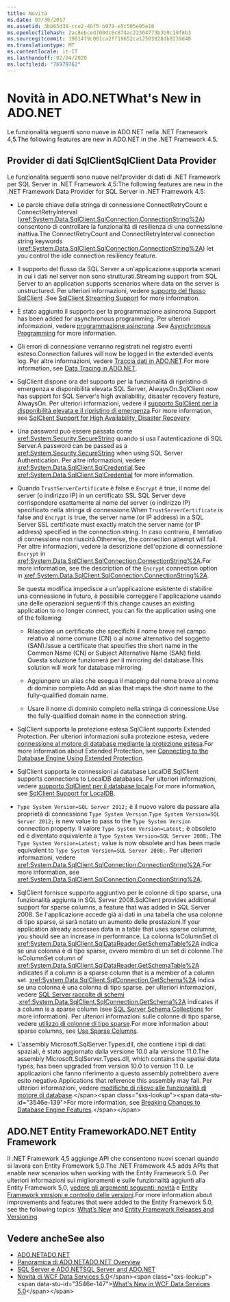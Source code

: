 ```yaml
---
title: Novità
ms.date: 03/30/2017
ms.assetid: 3bb65d38-cce2-46f5-b979-e5c505e95e10
ms.openlocfilehash: 2ac8ebced700dc6c874ac22304773b3b9c19f8b3
ms.sourcegitcommit: 19014f9c081ca2ff19652ca12503828db8239d48
ms.translationtype: MT
ms.contentlocale: it-IT
ms.lasthandoff: 02/04/2020
ms.locfileid: "76979762"
---
```

# <a name="whats-new-in-adonet"></a><span data-ttu-id="3546e-102">Novità in ADO.NET</span><span class="sxs-lookup"><span data-stu-id="3546e-102">What's New in ADO.NET</span></span>

<span data-ttu-id="3546e-103">Le funzionalità seguenti sono nuove in ADO.NET nella .NET Framework 4,5.</span><span class="sxs-lookup"><span data-stu-id="3546e-103">The following features are new in ADO.NET in the .NET Framework 4.5.</span></span>

## <a name="sqlclient-data-provider"></a><span data-ttu-id="3546e-104">Provider di dati SqlClient</span><span class="sxs-lookup"><span data-stu-id="3546e-104">SqlClient Data Provider</span></span>

<span data-ttu-id="3546e-105">Le funzionalità seguenti sono nuove nell'provider di dati di .NET Framework per SQL Server in .NET Framework 4,5:</span><span class="sxs-lookup"><span data-stu-id="3546e-105">The following features are new in the .NET Framework Data Provider for SQL Server in .NET Framework 4.5:</span></span>

- <span data-ttu-id="3546e-106">Le parole chiave della stringa di connessione ConnectRetryCount e ConnectRetryInterval (<xref:System.Data.SqlClient.SqlConnection.ConnectionString%2A>) consentono di controllare la funzionalità di resilienza di una connessione inattiva.</span><span class="sxs-lookup"><span data-stu-id="3546e-106">The ConnectRetryCount and ConnectRetryInterval connection string keywords (<xref:System.Data.SqlClient.SqlConnection.ConnectionString%2A>) let you control the idle connection resiliency feature.</span></span>

- <span data-ttu-id="3546e-107">Il supporto del flusso da SQL Server a un'applicazione supporta scenari in cui i dati nel server non sono strutturati.</span><span class="sxs-lookup"><span data-stu-id="3546e-107">Streaming support from SQL Server to an application supports scenarios where data on the server is unstructured.</span></span>  <span data-ttu-id="3546e-108">Per ulteriori informazioni, vedere [supporto del flusso SqlClient](sqlclient-streaming-support.md) .</span><span class="sxs-lookup"><span data-stu-id="3546e-108">See [SqlClient Streaming Support](sqlclient-streaming-support.md) for more information.</span></span>

- <span data-ttu-id="3546e-109">È stato aggiunto il supporto per la programmazione asincrona.</span><span class="sxs-lookup"><span data-stu-id="3546e-109">Support has been added for asynchronous programming.</span></span>  <span data-ttu-id="3546e-110">Per ulteriori informazioni, vedere [programmazione asincrona](asynchronous-programming.md) .</span><span class="sxs-lookup"><span data-stu-id="3546e-110">See [Asynchronous Programming](asynchronous-programming.md) for more information.</span></span>

- <span data-ttu-id="3546e-111">Gli errori di connessione verranno registrati nel registro eventi esteso.</span><span class="sxs-lookup"><span data-stu-id="3546e-111">Connection failures will now be logged in the extended events log.</span></span> <span data-ttu-id="3546e-112">Per altre informazioni, vedere [Traccia dati in ADO.NET](data-tracing.md).</span><span class="sxs-lookup"><span data-stu-id="3546e-112">For more information, see [Data Tracing in ADO.NET](data-tracing.md).</span></span>

- <span data-ttu-id="3546e-113">SqlClient dispone ora del supporto per la funzionalità di ripristino di emergenza e disponibilità elevata SQL Server, AlwaysOn.</span><span class="sxs-lookup"><span data-stu-id="3546e-113">SqlClient now has support for SQL Server's high availability, disaster recovery feature, AlwaysOn.</span></span> <span data-ttu-id="3546e-114">Per ulteriori informazioni, vedere il [supporto SqlClient per la disponibilità elevata e il ripristino di emergenza](./sql/sqlclient-support-for-high-availability-disaster-recovery.md).</span><span class="sxs-lookup"><span data-stu-id="3546e-114">For more information, see [SqlClient Support for High Availability, Disaster Recovery](./sql/sqlclient-support-for-high-availability-disaster-recovery.md).</span></span>

- <span data-ttu-id="3546e-115">Una password può essere passata come <xref:System.Security.SecureString> quando si usa l'autenticazione di SQL Server.</span><span class="sxs-lookup"><span data-stu-id="3546e-115">A password can be passed as a <xref:System.Security.SecureString> when using SQL Server Authentication.</span></span> <span data-ttu-id="3546e-116">Per altre informazioni, vedere <xref:System.Data.SqlClient.SqlCredential>.</span><span class="sxs-lookup"><span data-stu-id="3546e-116">See <xref:System.Data.SqlClient.SqlCredential> for more information.</span></span>

- <span data-ttu-id="3546e-117">Quando `TrustServerCertificate` è false e `Encrypt` è true, il nome del server (o indirizzo IP) in un certificato SSL SQL Server deve corrispondere esattamente al nome del server (o indirizzo IP) specificato nella stringa di connessione.</span><span class="sxs-lookup"><span data-stu-id="3546e-117">When `TrustServerCertificate` is false and `Encrypt` is true, the server name (or IP address) in a SQL Server SSL certificate must exactly match the server name (or IP address) specified in the connection string.</span></span> <span data-ttu-id="3546e-118">In caso contrario, il tentativo di connessione non riuscirà.</span><span class="sxs-lookup"><span data-stu-id="3546e-118">Otherwise, the connection attempt will fail.</span></span> <span data-ttu-id="3546e-119">Per altre informazioni, vedere la descrizione dell'opzione di connessione `Encrypt` in <xref:System.Data.SqlClient.SqlConnection.ConnectionString%2A>.</span><span class="sxs-lookup"><span data-stu-id="3546e-119">For more information, see the description of the `Encrypt` connection option in <xref:System.Data.SqlClient.SqlConnection.ConnectionString%2A>.</span></span>

  <span data-ttu-id="3546e-120">Se questa modifica impedisce a un'applicazione esistente di stabilire una connessione in futuro, è possibile correggere l'applicazione usando una delle operazioni seguenti:</span><span class="sxs-lookup"><span data-stu-id="3546e-120">If this change causes an existing application to no longer connect, you can fix the application using one of the following:</span></span>

  - <span data-ttu-id="3546e-121">Rilasciare un certificato che specifichi il nome breve nel campo relativo al nome comune (CN) o al nome alternativo del soggetto (SAN).</span><span class="sxs-lookup"><span data-stu-id="3546e-121">Issue a certificate that specifies the short name in the Common Name (CN) or Subject Alternative Name (SAN) field.</span></span> <span data-ttu-id="3546e-122">Questa soluzione funzionerà per il mirroring del database.</span><span class="sxs-lookup"><span data-stu-id="3546e-122">This solution will work for database mirroring.</span></span>

  - <span data-ttu-id="3546e-123">Aggiungere un alias che esegua il mapping del nome breve al nome di dominio completo.</span><span class="sxs-lookup"><span data-stu-id="3546e-123">Add an alias that maps the short name to the fully-qualified domain name.</span></span>

  - <span data-ttu-id="3546e-124">Usare il nome di dominio completo nella stringa di connessione.</span><span class="sxs-lookup"><span data-stu-id="3546e-124">Use the fully-qualified domain name in the connection string.</span></span>

- <span data-ttu-id="3546e-125">SqlClient supporta la protezione estesa.</span><span class="sxs-lookup"><span data-stu-id="3546e-125">SqlClient supports Extended Protection.</span></span> <span data-ttu-id="3546e-126">Per ulteriori informazioni sulla protezione estesa, vedere [connessione al motore di database mediante la protezione estesa](/sql/database-engine/configure-windows/connect-to-the-database-engine-using-extended-protection).</span><span class="sxs-lookup"><span data-stu-id="3546e-126">For more information about Extended Protection, see [Connecting to the Database Engine Using Extended Protection](/sql/database-engine/configure-windows/connect-to-the-database-engine-using-extended-protection).</span></span>

- <span data-ttu-id="3546e-127">SqlClient supporta le connessioni ai database LocalDB.</span><span class="sxs-lookup"><span data-stu-id="3546e-127">SqlClient supports connections to LocalDB databases.</span></span> <span data-ttu-id="3546e-128">Per ulteriori informazioni, vedere [supporto SqlClient per il database locale](./sql/sqlclient-support-for-localdb.md).</span><span class="sxs-lookup"><span data-stu-id="3546e-128">For more information, see [SqlClient Support for LocalDB](./sql/sqlclient-support-for-localdb.md).</span></span>

- <span data-ttu-id="3546e-129">`Type System Version=SQL Server 2012;` è il nuovo valore da passare alla proprietà di connessione `Type System Version`.</span><span class="sxs-lookup"><span data-stu-id="3546e-129">`Type System Version=SQL Server 2012;` is new value to pass to the `Type System Version` connection property.</span></span> <span data-ttu-id="3546e-130">Il valore `Type System Version=Latest;` è obsoleto ed è diventato equivalente a `Type System Version=SQL Server 2008;`.</span><span class="sxs-lookup"><span data-stu-id="3546e-130">The `Type System Version=Latest;` value is now obsolete and has been made equivalent to `Type System Version=SQL Server 2008;`.</span></span> <span data-ttu-id="3546e-131">Per ulteriori informazioni, vedere <xref:System.Data.SqlClient.SqlConnection.ConnectionString%2A>.</span><span class="sxs-lookup"><span data-stu-id="3546e-131">For more information, see <xref:System.Data.SqlClient.SqlConnection.ConnectionString%2A>.</span></span>

- <span data-ttu-id="3546e-132">SqlClient fornisce supporto aggiuntivo per le colonne di tipo sparse, una funzionalità aggiunta in SQL Server 2008.</span><span class="sxs-lookup"><span data-stu-id="3546e-132">SqlClient provides additional support for sparse columns, a feature that was added in SQL Server 2008.</span></span> <span data-ttu-id="3546e-133">Se l'applicazione accede già ai dati in una tabella che usa colonne di tipo sparse, si sarà notato un aumento delle prestazioni.</span><span class="sxs-lookup"><span data-stu-id="3546e-133">If your application already accesses data in a table that uses sparse columns, you should see an increase in performance.</span></span> <span data-ttu-id="3546e-134">La colonna IsColumnSet di <xref:System.Data.SqlClient.SqlDataReader.GetSchemaTable%2A> indica se una colonna è di tipo sparse, ovvero membro di un set di colonne.</span><span class="sxs-lookup"><span data-stu-id="3546e-134">The IsColumnSet column of <xref:System.Data.SqlClient.SqlDataReader.GetSchemaTable%2A> indicates if a column is a sparse column that is a member of a column set.</span></span> <span data-ttu-id="3546e-135"><xref:System.Data.SqlClient.SqlConnection.GetSchema%2A> indica se una colonna è una colonna di tipo sparse. per ulteriori informazioni, vedere [SQL Server raccolte di schemi](sql-server-schema-collections.md) .</span><span class="sxs-lookup"><span data-stu-id="3546e-135"><xref:System.Data.SqlClient.SqlConnection.GetSchema%2A> indicates if a column is a sparse column (see [SQL Server Schema Collections](sql-server-schema-collections.md) for more information).</span></span> <span data-ttu-id="3546e-136">Per ulteriori informazioni sulle colonne di tipo sparse, vedere [utilizzo di colonne di tipo sparse](/sql/relational-databases/tables/use-sparse-columns).</span><span class="sxs-lookup"><span data-stu-id="3546e-136">For more information about sparse columns, see [Use Sparse Columns](/sql/relational-databases/tables/use-sparse-columns).</span></span>

- <span data-ttu-id="3546e-137">L'assembly Microsoft.SqlServer.Types.dll, che contiene i tipi di dati spaziali, è stato aggiornato dalla versione 10.0 alla versione 11.0.</span><span class="sxs-lookup"><span data-stu-id="3546e-137">The assembly Microsoft.SqlServer.Types.dll, which contains the spatial data types, has been upgraded from version 10.0 to version 11.0.</span></span> <span data-ttu-id="3546e-138">Le applicazioni che fanno riferimento a questo assembly potrebbero avere esito negativo.</span><span class="sxs-lookup"><span data-stu-id="3546e-138">Applications that reference this assembly may fail.</span></span> <span data-ttu-id="3546e-139">Per ulteriori informazioni, vedere [modifiche di rilievo alle funzionalità di motore di database](https://docs.microsoft.com/previous-versions/sql/sql-server-2012/ms143179(v=sql.110)).</span><span class="sxs-lookup"><span data-stu-id="3546e-139">For more information, see [Breaking Changes to Database Engine Features](https://docs.microsoft.com/previous-versions/sql/sql-server-2012/ms143179(v=sql.110)).</span></span>

## <a name="adonet-entity-framework"></a><span data-ttu-id="3546e-140">ADO.NET Entity Framework</span><span class="sxs-lookup"><span data-stu-id="3546e-140">ADO.NET Entity Framework</span></span>

<span data-ttu-id="3546e-141">Il .NET Framework 4,5 aggiunge API che consentono nuovi scenari quando si lavora con Entity Framework 5,0.</span><span class="sxs-lookup"><span data-stu-id="3546e-141">The .NET Framework 4.5 adds APIs that enable new scenarios when working with the Entity Framework 5.0.</span></span> <span data-ttu-id="3546e-142">Per ulteriori informazioni sui miglioramenti e sulle funzionalità aggiunti alla Entity Framework 5,0, [vedere gli argomenti seguenti: novità](https://docs.microsoft.com/previous-versions/gg696190(v=vs.103)) e [Entity Framework versioni e controllo delle versioni](/ef/ef6/what-is-new/past-releases).</span><span class="sxs-lookup"><span data-stu-id="3546e-142">For more information about improvements and features that were added to the Entity Framework 5.0, see the following topics: [What’s New](https://docs.microsoft.com/previous-versions/gg696190(v=vs.103)) and [Entity Framework Releases and Versioning](/ef/ef6/what-is-new/past-releases).</span></span>

## <a name="see-also"></a><span data-ttu-id="3546e-143">Vedere anche</span><span class="sxs-lookup"><span data-stu-id="3546e-143">See also</span></span>

- [<span data-ttu-id="3546e-144">ADO.NET</span><span class="sxs-lookup"><span data-stu-id="3546e-144">ADO.NET</span></span>](index.md)
- [<span data-ttu-id="3546e-145">Panoramica di ADO.NET</span><span class="sxs-lookup"><span data-stu-id="3546e-145">ADO.NET Overview</span></span>](ado-net-overview.md)
- [<span data-ttu-id="3546e-146">SQL Server e ADO.NET</span><span class="sxs-lookup"><span data-stu-id="3546e-146">SQL Server and ADO.NET</span></span>](./sql/index.md)
- <span data-ttu-id="3546e-147">[Novità di WCF Data Services 5,0](https://docs.microsoft.com/previous-versions/dotnet/wcf-data-services/ee373845(v=vs.103))</span><span class="sxs-lookup"><span data-stu-id="3546e-147">[What's New in WCF Data Services 5.0](https://docs.microsoft.com/previous-versions/dotnet/wcf-data-services/ee373845(v=vs.103))</span></span>
